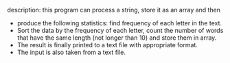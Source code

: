 description: this program can process a string, store it as an array and then
 * produce the following statistics: find frequency of each letter in the text.
 * Sort the data by the frequency of each letter, count the number of words that
   have the same length (not longer than 10) and store them in array.
 * The result is finally printed to a text file with appropriate format.
 * The input is also taken from a text file.
